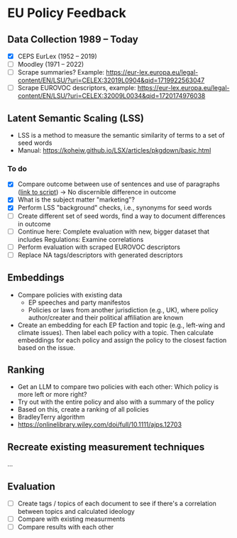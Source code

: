 # EU Policy Feedback

## Data Collection 1989 – Today
- [x] CEPS EurLex (1952 – 2019)
- [ ] Moodley (1971 – 2022)
- [ ] Scrape summaries? Example: https://eur-lex.europa.eu/legal-content/EN/LSU/?uri=CELEX:32019L0904&qid=1719922563047
- [ ] Scrape EUROVOC descriptors, example: https://eur-lex.europa.eu/legal-content/EN/LSU/?uri=CELEX:32009L0034&qid=1720174976038

## Latent Semantic Scaling (LSS)
- LSS is a method to measure the semantic similarity of terms to a set of seed words
- Manual: https://koheiw.github.io/LSX/articles/pkgdown/basic.html

### To do 
- [x] Compare outcome between use of sentences and use of paragraphs ([link to script](https://github.com/fabianaiolfi/eu-policy-feedback/blob/25eb77853a3c13fc64313bf19f83ab684a378693/lss/01_run_lss.R#L23)) → No discernible difference in outcome
- [x] What is the subject matter "marketing"?
- [x] Perform LSS "background" checks, i.e., synonyms for seed words
- [ ] Create different set of seed words, find a way to document differences in outcome
- [ ] Continue here: Complete evaluation with new, bigger dataset that includes Regulations: Examine correlations
- [ ] Perform evaluation with scraped EUROVOC descriptors
- [ ] Replace NA tags/descriptors with generated descriptors

## Embeddings
- Compare policies with existing data
	- EP speeches and party manifestos
	- Policies or laws from another jurisdiction (e.g., UK), where policy author/creater and their political affiliation are known
- Create an embedding for each EP faction and topic (e.g., left-wing and climate issues). Then label each policy with a topic. Then calculate embeddings for each policy and assign the policy to the closest faction based on the issue.

## Ranking
- Get an LLM to compare two policies with each other: Which policy is more left or more right?
- Try out with the entire policy and also with a summary of the policy
- Based on this, create a ranking of all policies
- BradleyTerry algorithm
- https://onlinelibrary.wiley.com/doi/full/10.1111/ajps.12703

## Recreate existing measurement techniques
…

## Evaluation
- [ ] Create tags / topics of each document to see if there's a correlation between topics and calculated ideology
- [ ] Compare with existing measurments
- [ ] Compare results with each other
